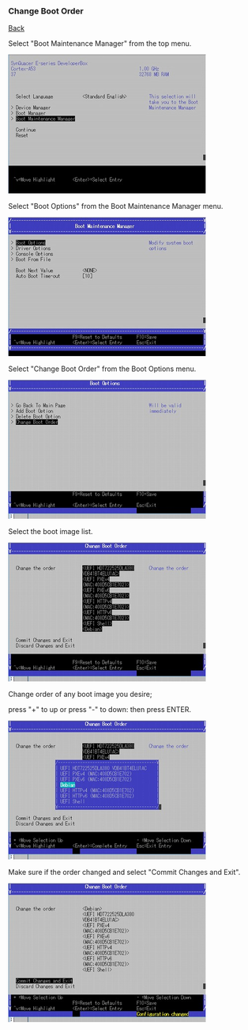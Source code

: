 ### Change Boot Order

[Back](./index.md)

Select "Boot Maintenance Manager" from the top menu.

![300](./img/300.jpg)

Select "Boot Options" from the Boot Maintenance Manager menu.

![301](./img/301.jpg)



Select "Change Boot Order" from the Boot Options menu.

![3110](./img/3110.jpg)

Select the boot image list.

![3111](./img/3111.jpg)

Change order of any boot image you desire;

press "+" to up or press "-" to down: then press ENTER.

![3112](./img/3112.jpg)

Make sure if the order changed and select "Commit Changes and Exit".

![3113](./img/3113.jpg)

